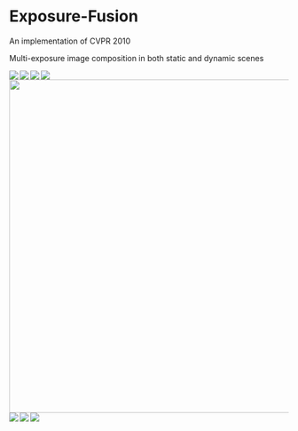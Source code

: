 # Exposure-Fusion
An implementation of CVPR 2010

Multi-exposure image composition in both static and dynamic scenes

<img src="exposure_results/bride.png" align="left" />

<img src="exposure_results/door.png" align="left" />

<img src="exposure_results/sunset1.png" align="left" />

<img src="exposure_results/sunset2.png" align="left" />

<img src="exposure_results/arch.png" align="left" width="600" height="600" />
<img src="exposure_results/arch1.png" align="left" />

<img src="exposure_results/forest.png" align="left" />
<img src="exposure_results/foerest_re.png" align="left" />



